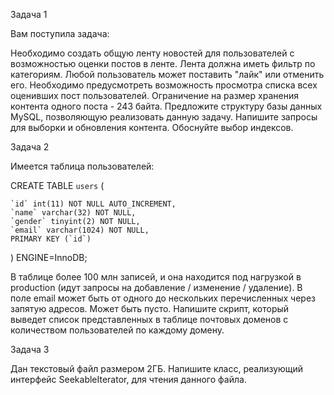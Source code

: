 Задача 1

Вам поступила задача:

Необходимо создать общую ленту новостей для пользователей с возможностью оценки постов в ленте.
Лента должна иметь фильтр по категориям. Любой пользователь может поставить "лайк" или отменить его. Необходимо предусмотреть возможность просмотра списка всех оценивших пост пользователей. Ограничение на размер хранения контента одного поста - 243 байта.
Предложите структуру базы данных MySQL, позволяющую реализовать данную задачу. Напишите запросы для выборки и обновления контента. Обоснуйте выбор индексов.

Задача 2

Имеется таблица пользователей:

CREATE TABLE `users` (

	`id` int(11) NOT NULL AUTO_INCREMENT,
	`name` varchar(32) NOT NULL,
	`gender` tinyint(2) NOT NULL,
	`email` varchar(1024) NOT NULL,
	PRIMARY KEY (`id`)
) ENGINE=InnoDB;

В таблице более 100 млн записей, и она находится под нагрузкой в production (идут запросы на добавление / изменение / удаление).
В поле email может быть от одного до нескольких перечисленных через запятую адресов. Может быть пусто.
Напишите скрипт, который выведет список представленных в таблице почтовых доменов с количеством пользователей по каждому домену.

Задача 3

Дан текстовый файл размером 2ГБ. Напишите класс, реализующий интерфейс SeekableIterator, для чтения данного файла.
